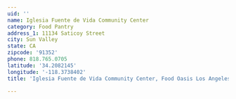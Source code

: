 ```yaml
---
uid: ''
name: Iglesia Fuente de Vida Community Center
category: Food Pantry
address_1: 11134 Saticoy Street
city: Sun Valley
state: CA
zipcode: '91352'
phone: 818.765.0705
latitude: '34.2082145'
longitude: '-118.3738402'
title: 'Iglesia Fuente de Vida Community Center, Food Oasis Los Angeles'

---
```

